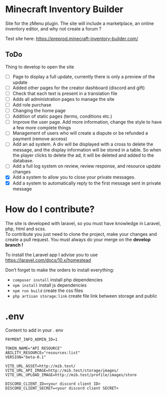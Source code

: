 # Minecraft Inventory Builder

Site for the zMenu plugin. The site will include a marketplace, an online inventory editor, and why not create a forum ?

Test site here: https://preprod.minecraft-inventory-builder.com/

## ToDo

Thing to develop to open the site

* [ ] Page to display a full update, currently there is only a preview of the update
* [ ] Added other pages for the creator dashboard (discord and gift)
* [ ] Check that each text is present in a translation file
* [ ] Adds all administration pages to manage the site
* [ ] Add role purchase
* [ ] Changing the home page
* [ ] Addition of static pages (terms, conditions etc.)
* [ ] Improve the user page. Add more information, change the style to have a few more complete things
* [ ] Management of users who will create a dispute or be refunded a payment (remove access)
* [ ] Add an ad system. A div will be displayed with a cross to delete the message, and the display information will be stored in a table. So when the player clicks to delete the ad, it will be deleted and added to the database.
* [ ] Add a full log system on review, review response, and resource update changes
* [x] Add a system to allow you to close your private messages.
* [x] Add a system to automatically reply to the first message sent in private message

# How do I contribute?

The site is developed with laravel, so you must have knowledge in Laravel, php, html and scss.<br>
To contribute you just need to clone the project, make your changes and create a pull request. You must always do your merge on the <b>develop branch !</b>

To install the Laravel app I advise you to use https://laravel.com/docs/10.x/homestead

Don’t forget to make the orders to install everything:
* ``composer install`` install php dependencies
* ``npm install`` install js dependencies
* ``npm run build`` create the css files
* ``php artisan storage:link`` create file link between storage and public

# .env

Content to add in your . env
````dotenv
PAYMENT_INFO_ADMIN_ID=1

TOKEN_NAME="API RESOURCE"
ABILITY_RESOURCE="resources:list"
VERSION="beta-0.1"

VITE_URL_ASSET=http://mib.test/
VITE_URL_API_IMAGE=http://mib.test/storage/images/
VITE_URL_UPLOAD_IMAGE=http://mib.test/profile/images/store

DISCORD_CLIENT_ID=<your discord client ID>
DISCORD_CLIENT_SECRET=<your discord client SECRET>
````
